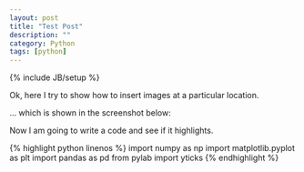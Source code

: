 ```yaml
---
layout: post
title: "Test Post"
description: ""
category: Python
tags: [python]
---
```

{% include JB/setup %}


Ok, here I try to show how to insert images at a particular location. 

… which is shown in the screenshot below:

Now I am going to write a code and see if it highlights. 

{% highlight python linenos %}
import numpy as np
import matplotlib.pyplot as plt
import pandas as pd
from pylab import yticks
{% endhighlight %}